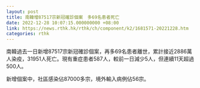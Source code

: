 ```yaml
---
layout: post
title: 南韓增87517宗新冠確診個案　多69名患者死亡
date: 2022-12-28 10:07:15.000000000 +08:00
link: https://news.rthk.hk/rthk/ch/component/k2/1681571-20221228.htm
categories: rthk
---
```


南韓過去一日新增87517宗新冠確診個案，再多69名患者離世，累計接近2886萬人染疫，31951人死亡。現有重症患者587人，較前一日減少5人，但連續11天超過500人。

新增個案中，社區感染佔87000多宗，境外輸入病例佔56宗。
